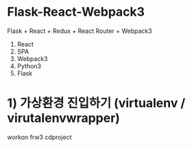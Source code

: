 # Flask-React-Webpack3
Flask + React + Redux + React Router + Webpack3
1) React
2) SPA
3) Webpack3
4) Python3
5) Flask

# 1) 가상환경 진입하기 (virtualenv / virutalenvwrapper)
workon frw3
cdproject
